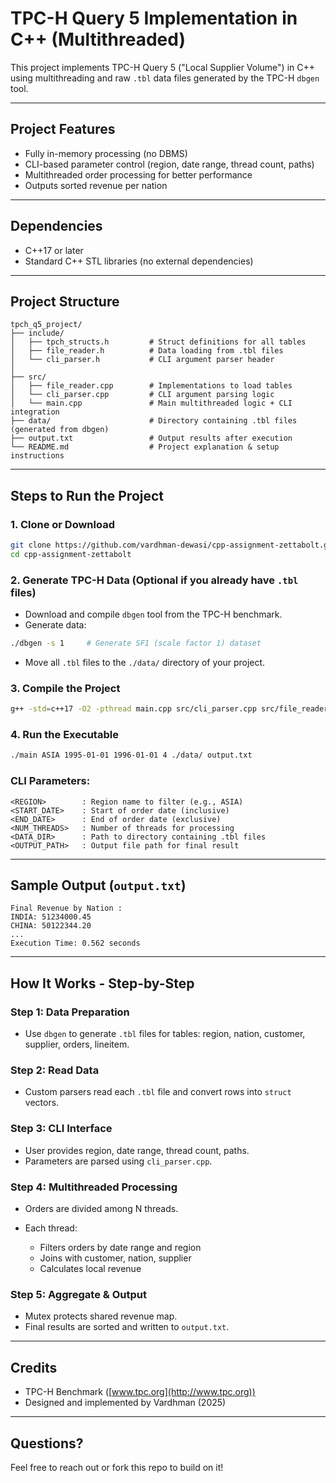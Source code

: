 # TPC-H Query 5 Implementation in C++ (Multithreaded)

This project implements TPC-H Query 5 ("Local Supplier Volume") in C++ using multithreading and raw `.tbl` data files generated by the TPC-H `dbgen` tool.

---

## Project Features

* Fully in-memory processing (no DBMS)
* CLI-based parameter control (region, date range, thread count, paths)
* Multithreaded order processing for better performance
* Outputs sorted revenue per nation

---

## Dependencies

* C++17 or later
* Standard C++ STL libraries (no external dependencies)

---

## Project Structure

```
tpch_q5_project/
├── include/
│   ├── tpch_structs.h         # Struct definitions for all tables
│   ├── file_reader.h          # Data loading from .tbl files
│   └── cli_parser.h           # CLI argument parser header
│
├── src/
│   ├── file_reader.cpp        # Implementations to load tables
│   └── cli_parser.cpp         # CLI argument parsing logic
│   └── main.cpp               # Main multithreaded logic + CLI integration
├── data/                      # Directory containing .tbl files (generated from dbgen)
├── output.txt                 # Output results after execution
└── README.md                  # Project explanation & setup instructions
```

---

## Steps to Run the Project

### 1. Clone or Download

```bash
git clone https://github.com/vardhman-dewasi/cpp-assignment-zettabolt.git
cd cpp-assignment-zettabolt
```

### 2. Generate TPC-H Data (Optional if you already have `.tbl` files)

* Download and compile `dbgen` tool from the TPC-H benchmark.
* Generate data:

```bash
./dbgen -s 1     # Generate SF1 (scale factor 1) dataset
```

* Move all `.tbl` files to the `./data/` directory of your project.

### 3. Compile the Project

```bash
g++ -std=c++17 -O2 -pthread main.cpp src/cli_parser.cpp src/file_reader.cpp -o main
```

### 4. Run the Executable

```bash
./main ASIA 1995-01-01 1996-01-01 4 ./data/ output.txt
```

### CLI Parameters:

```
<REGION>        : Region name to filter (e.g., ASIA)
<START_DATE>    : Start of order date (inclusive)
<END_DATE>      : End of order date (exclusive)
<NUM_THREADS>   : Number of threads for processing
<DATA_DIR>      : Path to directory containing .tbl files
<OUTPUT_PATH>   : Output file path for final result
```

---

## Sample Output (`output.txt`)

```
Final Revenue by Nation :
INDIA: 51234000.45
CHINA: 50122344.20
...
Execution Time: 0.562 seconds
```

---



## How It Works - Step-by-Step

### Step 1: Data Preparation

* Use `dbgen` to generate `.tbl` files for tables: region, nation, customer, supplier, orders, lineitem.

### Step 2: Read Data

* Custom parsers read each `.tbl` file and convert rows into `struct` vectors.

### Step 3: CLI Interface

* User provides region, date range, thread count, paths.
* Parameters are parsed using `cli_parser.cpp`.

### Step 4: Multithreaded Processing

* Orders are divided among N threads.
* Each thread:

  * Filters orders by date range and region
  * Joins with customer, nation, supplier
  * Calculates local revenue

### Step 5: Aggregate & Output

* Mutex protects shared revenue map.
* Final results are sorted and written to `output.txt`.

---

## Credits

* TPC-H Benchmark ([www.tpc.org](http://www.tpc.org))
* Designed and implemented by Vardhman (2025)

---

## Questions?

Feel free to reach out or fork this repo to build on it!
